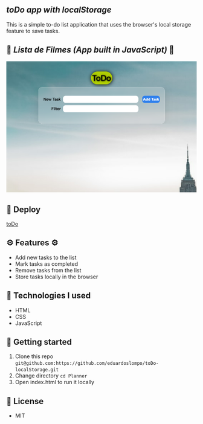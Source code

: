 ## _toDo app with localStorage_

This is a simple to-do list application that uses the browser's local storage feature to save tasks.

## :page_facing_up: _Lista de Filmes (App built in JavaScript)_ :page_facing_up:

![toDo](https://raw.githubusercontent.com/eduardoslompo/toDo-localStorage/main/assets/imgs/toDo.png)

## :rocket: Deploy

[toDo](https://todo-filter.netlify.app/)

## ⚙️ Features ⚙️

- Add new tasks to the list
- Mark tasks as completed
- Remove tasks from the list
- Store tasks locally in the browser

## :construction: Technologies I used

- HTML
- CSS
- JavaScript

## :memo: Getting started

1. Clone this repo `git@github.com:https://github.com/eduardoslompo/toDo-localStorage.git`
2. Change directory `cd Planner`
3. Open index.html to run it locally

## :scroll: License
- MIT
